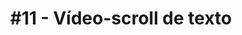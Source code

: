 ---
layout: ../../layouts/MarkdownPostLayout.astro
title: '#11 - Vídeo-scroll de texto'
description: "2K, a preto e branco, sem som"
image:
    url: "https://cdn.myportfolio.com/07fce5586a4e41130ae743b0101c1995/8aa37afd-adb1-471e-8a69-0df08a39bb46_rw_1920.jpeg?h=1100d9797fe4a2ebace5b8c5b2af716b"
    alt: "Pessoas em frente a um ecrã claro numa sala escura"
---